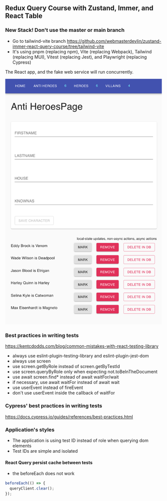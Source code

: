 ## Redux Query Course with Zustand, Immer, and React Table

### New Stack! Don't use the master or main branch

- Go to tailwind-vite branch https://github.com/webmasterdevlin/zustand-immer-react-query-course/tree/tailwind-vite
- It's using pnpm (replacing npm), Vite (replacing Webpack), Tailwind (replacing MUI), Vitest (replacing Jest), and Playwright (replacing Cypress)

The React app, and the fake web service will run concurrently.

![screenshot](./screenshot.png)

### Best practices in writing tests

https://kentcdodds.com/blog/common-mistakes-with-react-testing-library

- always use eslint-plugin-testing-library and eslint-plugin-jest-dom
- always use screen
- use screen.getByRole instead of screen.getByTestId
- use screen.queryByRole only when expecting not.toBeInTheDocument
- use await screen.find\* instead of await waitFor/wait
- if necessary, use await waitFor instead of await wait
- use userEvent instead of fireEvent
- don't use userEvent inside the callback of waitFor

### Cypress' best practices in writing tests

https://docs.cypress.io/guides/references/best-practices.html

### Application's styles

- The application is using test ID instead of role when querying dom elements
- Test IDs are simple and isolated

#### React Query persist cache between tests

- the beforeEach does not work

```ts
beforeEach(() => {
  queryClient.clear();
});
```
